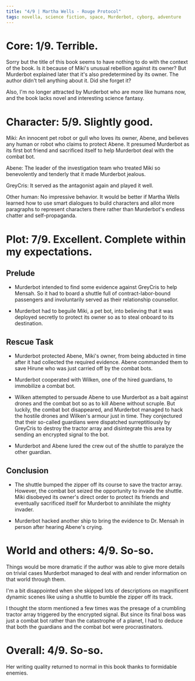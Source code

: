 ```yaml
---
title: "4/9 | Martha Wells - Rouge Protocol"
tags: novella, science fiction, space, Murderbot, cyborg, adventure
---
```


# Core: 1/9. Terrible.
Sorry but the title of this book seems to have nothing to do with the context of the book. Is it because of Miki's unusual rebellion against its owner? But Murderbot explained later that it's also predetermined by its owner. The author didn't tell anything about it. Did she forget it?

Also, I'm no longer attracted by Murderbot who are more like humans now, and the book lacks novel and interesting science fantasy.

# Character: 5/9. Slightly good.
Miki: An innocent pet robot or gull who loves its owner, Abene, and believes any human or robot who claims to protect Abene. It presumed Murderbot as its first bot friend and sacrificed itself to help Murderbot deal with the combat bot.

Abene: The leader of the investigation team who treated Miki so benevolently and tenderly that it made Murderbot jealous.

GreyCris: It served as the antagonist again and played it well.

Other human: No impressive behavior. It would be better if Martha Wells learned how to use smart dialogues to build characters and allot more paragraphs to represent characters there rather than Murderbot's endless chatter and self-propaganda.

# Plot: 7/9. Excellent. Complete within my expectations.

## Prelude
+ Murderbot intended to find some evidence against GreyCris to help Mensah. So it had to board a shuttle full of contract-labor-bound passengers and involuntarily served as their relationship counsellor. 

+ Murderbot had to beguile Miki, a pet bot, into believing that it was deployed secretly to protect its owner so as to steal onboard to its destination.

## Rescue Task
+ Murderbot protected Abene, Miki's owner, from being abducted in time after it had collected the required evidence. Abene commanded them to save Hirune who was just carried off by the combat bots.

+ Murderbot cooperated with Wilken, one of the hired guardians, to immobilize a combat bot. 

+ Wilken attempted to persuade Abene to use Murderbot as a bait against drones and the combat bot so as to kill Abene without scruple. But luckily, the combat bot disappeared, and Murderbot managed to hack the hostile drones and Wilken's armour just in time. They conjectured that their so-called guardians were dispatched surreptitiously by GreyCris to destroy the tractor array and disintegrate this area by sending an encrypted signal to the bot.

+ Murderbot and Abene lured the crew out of the shuttle to paralyze the other guardian. 

## Conclusion
+ The shuttle bumped the zipper off its course to save the tractor array. However, the combat bot seized the opportunity to invade the shuttle. Miki disobeyed its owner's direct order to protect its friends and eventually sacrificed itself for Murderbot to annihilate the mighty invader.

+ Murderbot hacked another ship to bring the evidence to Dr. Mensah in person after hearing Abene's crying.

# World and others: 4/9. So-so.
Things would be more dramatic if the author was able to give more details on trivial cases Murderbot managed to deal with and render information on that world through them.

I'm a bit disappointed when she skipped lots of descriptions on magnificent dynamic scenes like using a shuttle to bumble the zipper off its track.

I thought the storm mentioned a few times was the presage of a crumbling tractor array triggered by the encrypted signal. But since its final boss was just a combat bot rather than the catastrophe of a planet, I had to deduce that both the guardians and the combat bot were procrastinators.


# Overall: 4/9. So-so.
Her writing quality returned to normal in this book thanks to formidable enemies.
